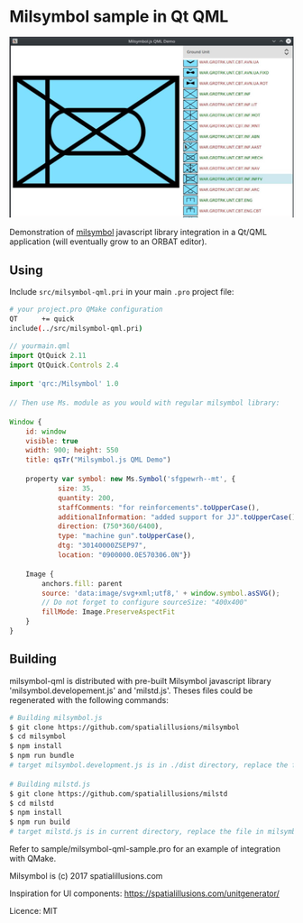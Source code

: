 Milsymbol sample in Qt QML
==========================

![](https://github.com/cneben/milsymbol-qml/blob/master/screenshot.jpeg)

Demonstration of [milsymbol](https://github.com/spatialillusions/milsymbol) javascript library integration in a Qt/QML application (will eventually grow to an ORBAT editor).


## Using

Include `src/milsymbol-qml.pri` in your main `.pro` project file:


```sh
# your project.pro QMake configuration
QT      += quick
include(../src/milsymbol-qml.pri)
```

```js
// yourmain.qml
import QtQuick 2.11
import QtQuick.Controls 2.4

import 'qrc:/Milsymbol' 1.0

// Then use Ms. module as you would with regular milsymbol library:

Window {
    id: window
    visible: true
    width: 900; height: 550
    title: qsTr("Milsymbol.js QML Demo")

    property var symbol: new Ms.Symbol('sfgpewrh--mt', {
            size: 35,
            quantity: 200,
            staffComments: "for reinforcements".toUpperCase(),
            additionalInformation: "added support for JJ".toUpperCase(),
            direction: (750*360/6400),
            type: "machine gun".toUpperCase(),
            dtg: "30140000ZSEP97",
            location: "0900000.0E570306.0N"})

    Image {
        anchors.fill: parent
        source: 'data:image/svg+xml;utf8,' + window.symbol.asSVG();
        // Do not forget to configure sourceSize: "400x400"
        fillMode: Image.PreserveAspectFit   
    }
}
```



## Building

milsymbol-qml is distributed with pre-built Milsymbol javascript library 'milsymbol.developement.js' and 'milstd.js'. Theses files could be regenerated with the following commands:

```sh
# Building milsymbol.js
$ git clone https://github.com/spatialillusions/milsymbol
$ cd milsymbol
$ npm install
$ npm run bundle
# target milsymbol.development.js is in ./dist directory, replace the file in milsymbol-qml/src

# Building milstd.js
$ git clone https://github.com/spatialillusions/milstd
$ cd milstd
$ npm install
$ npm run build
# target milstd.js is in current directory, replace the file in milsymbol-qml/src

```

Refer to sample/milsymbol-qml-sample.pro for an example of integration with QMake.


Milsymbol is (c) 2017 spatialillusions.com

Inspiration for UI components:
https://spatialillusions.com/unitgenerator/

Licence: MIT

